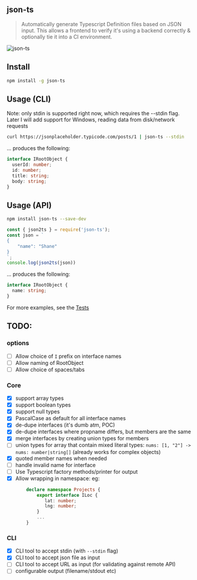 ## json-ts

> Automatically generate Typescript Definition files based on JSON input. This allows
 a frontend to verify it's using a backend correctly & optionally tie it into a CI environment.
 
![json-ts](https://cdn.rawgit.com/shakyShane/json-ts/37ce9b2b/json-ts2.gif)
 
## Install
```bash
npm install -g json-ts
```

## Usage (CLI)
Note: only stdin is supported right now, which requires the --stdin flag. 
Later I will add support for Windows, reading data from disk/network requests

```bash
curl https://jsonplaceholder.typicode.com/posts/1 | json-ts --stdin
```

... produces the following: 

```ts
interface IRootObject {
  userId: number;
  id: number;
  title: string;
  body: string;
}
```

## Usage (API)

```bash
npm install json-ts --save-dev
```

```js
const { json2ts } = require('json-ts');
const json = `
{
    "name": "Shane"
}
`;
console.log(json2ts(json))
```

... produces the following:

```ts
interface IRootObject {
  name: string;
}
```

For more examples, see the [Tests](https://github.com/shakyShane/json-ts/tree/master/__tests__) 

## TODO:

### options

- [ ] Allow choice of `I` prefix on interface names
- [ ] Allow naming of RootObject
- [ ] Allow choice of spaces/tabs

### Core
- [x] support array types
- [x] support boolean types
- [x] support null types
- [x] PascalCase as default for all interface names
- [x] de-dupe interfaces (it's dumb atm, POC)
- [x] de-dupe interfaces where propname differs, but members are the same
- [x] merge interfaces by creating union types for members
- [ ] union types for array that contain mixed literal types: `nums: [1, "2"] -> nums: number|string[]`
      (already works for complex objects)
- [x] quoted member names when needed
- [ ] handle invalid name for interface
- [ ] Use Typescript factory methods/printer for output 
- [x] Allow wrapping in namespace: eg: 
    ```ts
        declare namespace Projects {
            export interface ILoc {
               lat: number;
               lng: number;
            }
            ...
        }
    ```
    
### CLI
- [x] CLI tool to accept stdin (with `--stdin` flag)
- [x] CLI tool to accept json file as input
- [ ] CLI tool to accept URL as input (for validating against remote API)
- [ ] configurable output (filename/stdout etc)
